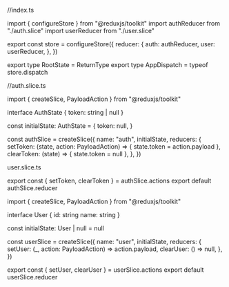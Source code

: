 //index.ts

import { configureStore } from "@reduxjs/toolkit"
import authReducer from "./auth.slice"
import userReducer from "./user.slice"

export const store = configureStore({
  reducer: {
    auth: authReducer,
    user: userReducer,
  },
})

export type RootState = ReturnType<typeof store.getState>
export type AppDispatch = typeof store.dispatch

//auth.slice.ts

import { createSlice, PayloadAction } from "@reduxjs/toolkit"

interface AuthState {
  token: string | null
}

const initialState: AuthState = {
  token: null,
}

const authSlice = createSlice({
  name: "auth",
  initialState,
  reducers: {
    setToken: (state, action: PayloadAction<string>) => {
      state.token = action.payload
    },
    clearToken: (state) => {
      state.token = null
    },
  },
})

user.slice.ts

export const { setToken, clearToken } = authSlice.actions
export default authSlice.reducer


import { createSlice, PayloadAction } from "@reduxjs/toolkit"

interface User {
  id: string
  name: string
}

const initialState: User | null = null

const userSlice = createSlice({
  name: "user",
  initialState,
  reducers: {
    setUser: (_, action: PayloadAction<User>) => action.payload,
    clearUser: () => null,
  },
})

export const { setUser, clearUser } = userSlice.actions
export default userSlice.reducer
